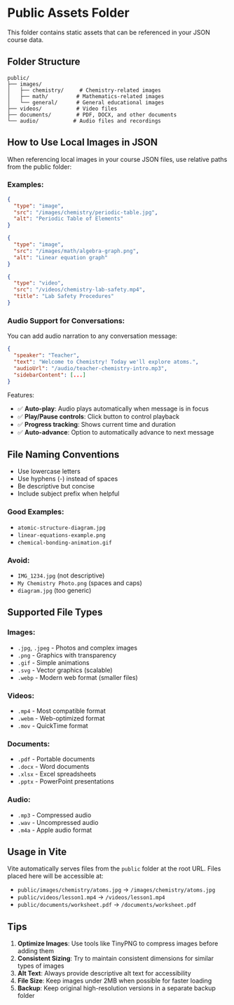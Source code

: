 # Public Assets Folder

This folder contains static assets that can be referenced in your JSON course data.

## Folder Structure

```
public/
├── images/
│   ├── chemistry/     # Chemistry-related images
│   ├── math/         # Mathematics-related images
│   └── general/      # General educational images
├── videos/           # Video files
├── documents/        # PDF, DOCX, and other documents
└── audio/           # Audio files and recordings
```

## How to Use Local Images in JSON

When referencing local images in your course JSON files, use relative paths from the public folder:

### Examples:

```json
{
  "type": "image",
  "src": "/images/chemistry/periodic-table.jpg",
  "alt": "Periodic Table of Elements"
}
```

```json
{
  "type": "image", 
  "src": "/images/math/algebra-graph.png",
  "alt": "Linear equation graph"
}
```

```json
{
  "type": "video",
  "src": "/videos/chemistry-lab-safety.mp4",
  "title": "Lab Safety Procedures"
}
```

### Audio Support for Conversations:

You can add audio narration to any conversation message:

```json
{
  "speaker": "Teacher",
  "text": "Welcome to Chemistry! Today we'll explore atoms.",
  "audioUrl": "/audio/teacher-chemistry-intro.mp3",
  "sidebarContent": [...]
}
```

Features:
- ✅ **Auto-play**: Audio plays automatically when message is in focus
- ✅ **Play/Pause controls**: Click button to control playback
- ✅ **Progress tracking**: Shows current time and duration
- ✅ **Auto-advance**: Option to automatically advance to next message

## File Naming Conventions

- Use lowercase letters
- Use hyphens (-) instead of spaces
- Be descriptive but concise
- Include subject prefix when helpful

### Good Examples:
- `atomic-structure-diagram.jpg`
- `linear-equations-example.png`
- `chemical-bonding-animation.gif`

### Avoid:
- `IMG_1234.jpg` (not descriptive)
- `My Chemistry Photo.png` (spaces and caps)
- `diagram.jpg` (too generic)

## Supported File Types

### Images:
- `.jpg`, `.jpeg` - Photos and complex images
- `.png` - Graphics with transparency
- `.gif` - Simple animations
- `.svg` - Vector graphics (scalable)
- `.webp` - Modern web format (smaller files)

### Videos:
- `.mp4` - Most compatible format
- `.webm` - Web-optimized format
- `.mov` - QuickTime format

### Documents:
- `.pdf` - Portable documents
- `.docx` - Word documents
- `.xlsx` - Excel spreadsheets
- `.pptx` - PowerPoint presentations

### Audio:
- `.mp3` - Compressed audio
- `.wav` - Uncompressed audio
- `.m4a` - Apple audio format

## Usage in Vite

Vite automatically serves files from the `public` folder at the root URL. Files placed here will be accessible at:

- `public/images/chemistry/atoms.jpg` → `/images/chemistry/atoms.jpg`
- `public/videos/lesson1.mp4` → `/videos/lesson1.mp4`
- `public/documents/worksheet.pdf` → `/documents/worksheet.pdf`

## Tips

1. **Optimize Images**: Use tools like TinyPNG to compress images before adding them
2. **Consistent Sizing**: Try to maintain consistent dimensions for similar types of images
3. **Alt Text**: Always provide descriptive alt text for accessibility
4. **File Size**: Keep images under 2MB when possible for faster loading
5. **Backup**: Keep original high-resolution versions in a separate backup folder